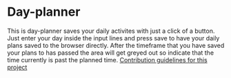 # Day-planner

This is day-planner saves your daily activites with just a click of a button. Just enter your day inside the input lines and press save to have your daily plans saved to the browser directly. After the timeframe that you have saved your plans to has passed the area will get greyed out so indicate that the time currently is past the planned time.
[Contribution guidelines for this project](docs/CONTRIBUTING.md)
